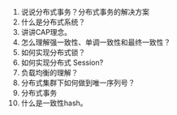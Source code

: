 1. 说说分布式事务？分布式事务的解决方案
2. 什么是分布式系统？
3. 讲讲CAP理念。
4. 怎么理解强一致性、单调一致性和最终一致性？
5. 如何实现分布式锁？
6. 如何实现分布式 Session?
7. 负载均衡的理解？
8. 分布式集群下如何做到唯一序列号？
9. 分布式事务
10. 什么是一致性hash。